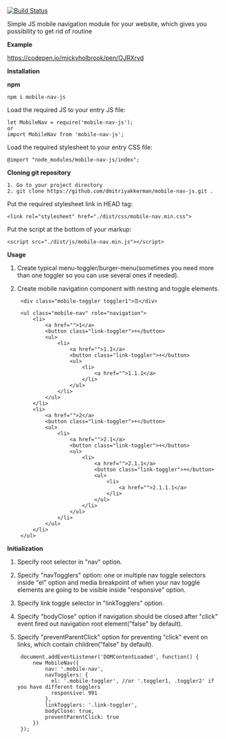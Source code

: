 [![Build Status](https://travis-ci.org/dmitriyakkerman/mobile-nav-js.svg?branch=master)](https://travis-ci.org/github/dmitriyakkerman/mobile-nav-js)

Simple JS mobile navigation module for your website, which gives you possibility to get rid of routine

**Example**

https://codepen.io/mickyholbrook/pen/OJRXrvd

**Installation**

**npm**

    npm i mobile-nav-js
    
Load the required JS to your entry JS file:
    
    let MobileNav = require('mobile-nav-js');   
    or    
    import MobileNav from 'mobile-nav-js';
    
Load the required stylesheet to your entry CSS file:

    @import "node_modules/mobile-nav-js/index";
    
**Cloning git repository**

    1. Go to your project directory
    2. git clone https://github.com/dmitriyakkerman/mobile-nav-js.git .
  
  Put the required stylesheet link in HEAD tag:
  
    <link rel="stylesheet" href="./dist/css/mobile-nav.min.css">
     
    
  Put the script at the bottom of your markup: 

    <script src="./dist/js/mobile-nav.min.js"></script>      
 
**Usage**
     
1. Create typical menu-toggler/burger-menu(sometimes you need more than one toggler so you can use several ones if needed).
2. Create mobile navigation component with nesting and toggle elements. 
      
        <div class="mobile-toggler toggler1">☰</div>
        
        <ul class="mobile-nav" role="navigation">
            <li>
                <a href="">1</a>
                <button class="link-toggler">+</button>
                <ul>
                    <li>
                        <a href="">1.1</a>
                        <button class="link-toggler">+</button>
                        <ul>
                            <li>
                                <a href="">1.1.1</a>
                            </li>
                        </ul>
                    </li>
                </ul>
            </li>
            <li>
                <a href="">2</a>
                <button class="link-toggler">+</button>
                <ul>
                    <li>
                        <a href="">2.1</a>
                        <button class="link-toggler">+</button>
                        <ul>
                            <li>
                                <a href="">2.1.1</a>
                                <button class="link-toggler">+</button>
                                <ul>
                                    <li>
                                        <a href="">2.1.1.1</a>
                                    </li>
                                </ul>
                            </li>
                        </ul>
                    </li>
                </ul>
            </li>
        </ul>
         
**Initialization**

1. Specify root selector in "nav" option. 
2. Specify "navTogglers" option: one or multiple nav toggle selectors inside "el" option and media breakpoint of when your nav toggle elements are going to be visible inside "responsive" option.
3. Specify link toggle selector in "linkTogglers" option.
4. Specify "bodyClose" option if navigation should be closed after "click" event fired out navigation root element("false" by default).
5. Specify "preventParentClick" option for preventing "click" event on links, which contain children("false" by default).
 
        document.addEventListener('DOMContentLoaded', function() {
            new MobileNav({
                nav: '.mobile-nav',
                navTogglers: {
                  el: '.mobile-toggler', //or '.toggler1, .toggler2' if you have different togglers
                  responsive: 991
                },
                linkTogglers: '.link-toggler',
                bodyClose: true,
                preventParentClick: true
            })
        });